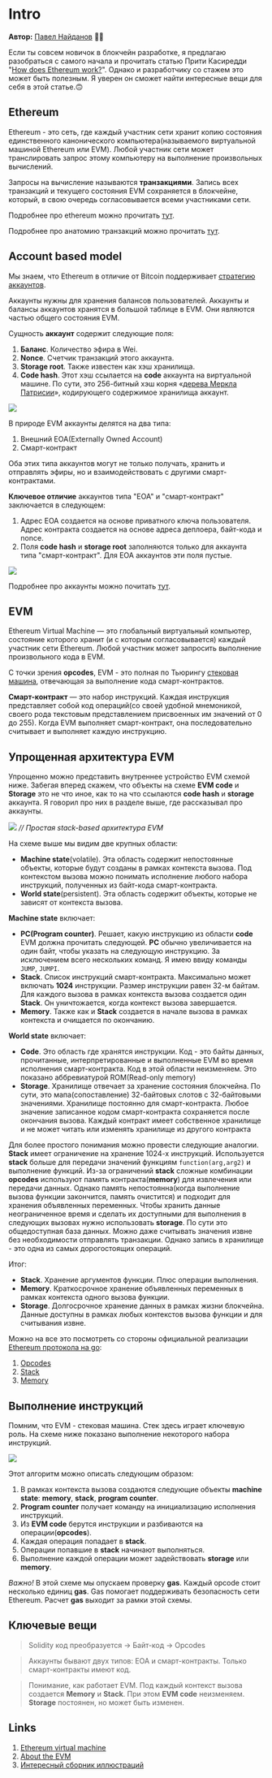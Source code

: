 # Intro

**Автор:** [Павел Найданов](https://github.com/PavelNaydanov) 🕵️‍♂️

Если ты совсем новичок в блокчейн разработке, я предлагаю разобраться с самого начала и прочитать статью Прити Касиредди "[How does Ethereum work?](https://www.preethikasireddy.com/post/how-does-ethereum-work-anyway#:~:text=The%20Ethereum%20blockchain%20is%20essentially,transition%20to%20a%20new%20state.)". Однако и разработчику со стажем это может быть полезным. Я уверен он сможет найти интересные вещи для себя в этой статье.🙃

## Ethereum

Ethereum - это сеть, где каждый участник сети хранит копию состояния единственного канонического компьютера(называемого виртуальной машиной Ethereum или EVM). Любой участник сети может транслировать запрос этому компьютеру на выполнение произвольных вычислений.

Запросы на вычисление называются **транзакциями**. Запись всех транзакций и текущего состояния EVM сохраняется в блокчейне, который, в свою очередь согласовывается всеми участниками сети.

Подробнее про ethereum можно прочитать [тут](https://ethereum.org/ru/developers/docs/intro-to-ethereum/#what-is-ethereum).

Подробнее про анатомию транзакций можно прочитать [тут](https://medium.com/remix-ide/the-anatomy-of-a-transaction-receipt-d935aacc9fcd).

## Account based model

Мы знаем, что Ethereum в отличие от Bitcoin поддерживает [стратегию аккаунтов](https://jcliff.medium.com/intro-to-blockchain-utxo-vs-account-based-89b9a01cd4f5).

Аккаунты нужны для хранения балансов пользователей. Аккаунты и балансы аккаунтов хранятся в большой таблице в EVM. Они являются частью общего состояния EVM.

Сущность **аккаунт** содержит следующие поля:
1. **Баланс**. Количество эфира в Wei.
2. **Nonce**. Счетчик транзакций этого аккаунта.
3. **Storage root**. Также известен как хэш хранилища.
4. **Code hash**. Этот хэш ссылается на **code** аккаунта на виртуальной машине. По сути, это 256-битный хэш корня «[дерева Меркла Патрисии](https://en.wikipedia.org/wiki/Merkle_tree)», кодирующего содержимое хранилища аккаунт.

![](./images/account.png)

В природе EVM аккаунты делятся на два типа:
1. Внешний EOA(Externally Owned Account)
2. Смарт-контракт

Оба этих типа аккаунтов могут не только получать, хранить и отправлять эфиры, но и взаимодействовать с другими смарт-контрактами.

**Ключевое отличие** аккаунтов типа "EOA" и "смарт-контракт" заключается в следующем:
1. Адрес EOA создается на основе приватного ключа пользователя. Адрес контракта создается на основе адреса деплоера, байт-кода и nonce.
2. Поля **code hash** и **storage root** заполняются только для аккаунта типа "смарт-контракт". Для EOA аккаунтов эти поля пустые.

![](./images/account-types.png)

Подробнее про аккаунты можно почитать [тут](https://ethereum.org/ru/developers/docs/accounts/).

## EVM

Ethereum Virtual Machine — это глобальный виртуальный компьютер, состояние которого хранит (и с которым согласовывается) каждый участник сети Ethereum. Любой участник может запросить выполнение произвольного кода в EVM.

С точки зрения **opcodes**, EVM - это полная по Тьюрингу [стековая машина](https://en.wikipedia.org/wiki/Stack_machine), отвечающая за выполнение кода смарт-контрактов.

**Смарт-контракт** — это набор инструкций. Каждая инструкция представляет собой код операций(со своей удобной мнемоникой, своего рода текстовым представлением присвоенных им значений от 0 до 255). Когда EVM выполняет смарт-контракт, она последовательно считывает и выполняет каждую инструкцию.

## Упрощенная архитектура EVM

Упрощенно можно представить внутреннее устройство EVM схемой ниже. Забегая вперед скажем, что объекты на схеме **EVM code** и **Storage** это не что иное, как то на что ссылаются **code hash** и **storage** аккаунта. Я говорил про них в разделе выше, где рассказывал про аккаунты.

![](./images/evm.png)
*// Простая stack-based архитектура EVM*

На схеме выше мы видим две крупных области:
  - **Machine state**(volatile). Эта область содержит непостоянные объекты, которые будут созданы в рамках контекста вызова. Под контекстом вызова можно понимать исполнение любого набора инструкций, полученных из байт-кода смарт-контракта.
  - **World state**(persistent). Эта область содержит объекты, которые не зависят от контекста вызова.

**Machine state** включает:
  - **PC(Program counter)**. Решает, какую инструкцию из области **code** EVM должна прочитать следующей. **PC** обычно увеличивается на один байт, чтобы указать на следующую инструкцию. За исключением всего нескольких команд. Я имею ввиду команды ```JUMP```, ```JUMPI```.
  - **Stack**. Список инструкций смарт-контракта. Максимально может включать **1024** инструкции. Размер инструкции равен 32-м байтам. Для каждого вызова в рамках контекста вызова создается один **Stack**. Он уничтожается, когда контекст вызова завершается.
  - **Memory**. Также как и **Stack** создается в начале вызова в рамках контекста и очищается по окончанию.

**World state** включает:
  - **Code**. Это область где хранятся инструкции. Код - это байты данных, прочитанные, интерпретированные и выполненные EVM во время исполнения смарт-контракта. Код в этой области неизменяем. Это показано аббревиатурой ROM(Read-only memory)
  - **Storage**. Хранилище отвечает за хранение состояния блокчейна. По сути, это мапа(сопоставление) 32-байтовых слотов с 32-байтовыми значениями. Хранилище постоянно для смарт-контракта. Любое значение записанное кодом смарт-контракта сохраняется после окончания вызова. Каждый контракт имеет собственное хранилище и не может читать или изменять хранилище из другого контракта

Для более простого понимания можно провести следующие аналогии. **Stack** имеет ограничение на хранение 1024-х инструкций. Используется **stack** больше для передачи значений функциям ```function(arg,arg2)``` и выполнение функций. Из-за ограничений **stack** сложные комбинации **opcodes** используют память контракта(**memory**) для извлечения или передачи данных. Однако память непостоянна(когда выполнение вызова функции закончится, память очистится) и подходит для хранения объявленных переменных. Чтобы хранить данные неограниченное время и сделать их доступными для выполнения в следующих вызовах нужно использовать **storage**. По сути это общедоступная база данных. Можно даже считывать значения извне без необходимости отправлять транзакции. Однако запись в хранилище - это одна из самых дорогостоящих операций.

Итог:
- **Stack**. Хранение аргументов функции. Плюс операции выполнения.
- **Memory**. Краткосрочное хранение объявленных переменных в рамках контекста одного вызова функции.
- **Storage**. Долгосрочное хранение данных в рамках жизни блокчейна. Данные доступны в рамках любых контекстов вызова функции и для считывания извне.

Можно на все это посмотреть со стороны официальной реализации [Ethereum протокола на go](https://github.com/ethereum/go-ethereum):
1. [Opcodes](https://github.com/ethereum/go-ethereum/blob/master/core/vm/instructions.go)
2. [Stack](https://github.com/ethereum/go-ethereum/blob/master/core/vm/stack.go)
3. [Memory](https://github.com/ethereum/go-ethereum/blob/master/core/vm/memory.go)

## Выполнение инструкций

Помним, что EVM - стековая машина. Стек здесь играет ключевую роль. На схеме ниже показано выполнение некоторого набора инструкций.

![](./images/execution-model.png)

Этот алгоритм можно описать следующим образом:
1. В рамках контекста вызова создаются следующие объекты **machine state**: **memory**, **stack**, **program counter**.
2. **Program counter** получает команду на инициализацию исполнения инструкций.
3. Из **EVM code** берутся инструкции и разбиваются на операции(**opcodes**).
4. Каждая операция попадает в **stack**.
5. Операции попавшие в **stack** начинают выполняться.
6. Выполнение каждой операции может задействовать **storage** или **memory**.

_Важно!_ В этой схеме мы опускаем проверку **gas**. Каждый opcode стоит несколько единиц **gas**. Gas помогает поддерживать безопасность сети Ethereum. Расчет **gas** выходит за рамки этой схемы.

## Ключевые вещи

> Solidity код преобразуется → Байт-код → Opcodes

> Аккаунты бывают двух типов: EOA и смарт-контракты. Только смарт-контракты имеют код.

> Понимание, как работает EVM. Под каждый контекст вызова создается **Memory** и **Stack**. При этом **EVM code** неизменяем. **Storage** постоянен, но может быть изменен.

## Links

1. [Ethereum virtual machine](https://ethereum.org/en/developers/docs/evm/)
2. [About the EVM](https://www.evm.codes/about)
3. [Интересный сборник иллюстраций](https://takenobu-hs.github.io/downloads/ethereum_evm_illustrated.pdf)